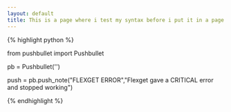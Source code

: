 ```yaml
---
layout: default
title: This is a page where i test my syntax before i put it in a page.
---
```


{% highlight python %}

from pushbullet import Pushbullet

pb = Pushbullet('')

push = pb.push_note("FLEXGET ERROR","Flexget gave a CRITICAL error and stopped working")

{% endhighlight %}
